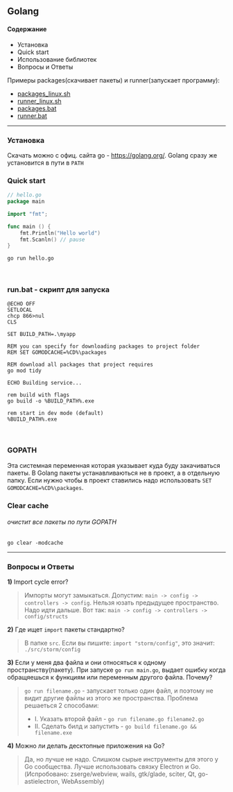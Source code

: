 ## Golang 

#### Содержание
* Установка 
* Quick start
* Использование библиотек
* Вопросы и Ответы

Примеры packages(скачивает пакеты) и runner(запускает программу):
* [packages_linux.sh](https://github.com/Nikeweke/EXAMPLES--Golang/blob/master/packages_runners/packages_linux.sh)
* [runner_linux.sh](https://github.com/Nikeweke/EXAMPLES--Golang/blob/master/packages_runners/runner_linux.sh)
* [packages.bat](https://github.com/Nikeweke/EXAMPLES--Golang/blob/master/packages_runners/packages.bat)
* [runner.bat](https://github.com/Nikeweke/EXAMPLES--Golang/blob/master/packages_runners/runner.bat)


--- 

### Установка
Скачать можно с офиц. сайта go - https://golang.org/. Golang сразу же установится в пути в `PATH`


### Quick start
```go
// hello.go
package main

import "fmt";

func main () {
	fmt.Println("Hello world")
	fmt.Scanln() // pause
}
```

```bash
go run hello.go
```

<br />


### run.bat - скрипт для запуска 

```batch
@ECHO OFF
SETLOCAL
chcp 866>nul
CLS

SET BUILD_PATH=.\myapp

REM you can specify for downloading packages to project folder
REM SET GOMODCACHE=%CD%\packages

REM download all packages that project requires
go mod tidy

ECHO Building service...

rem build with flags
go build -o %BUILD_PATH%.exe

rem start in dev mode (default)
%BUILD_PATH%.exe
```

<br />

### GOPATH
Эта системная переменная которая указывает куда буду закачиваться пакеты. В Golang пакеты устанавливаються не в проект, а в отдельную папку. Если нужно чтобы в проект ставились надо использовать `SET GOMODCACHE=%CD%\packages`.

### Clear cache

###### очистит все пакеты по пути GOPATH

```
go clear -modcache
```

---

### Вопросы и Ответы

**1)** Import cycle error?
>Импорты могут замыкаться. Допустим: `main -> config -> controllers -> config`. Нельзя юзать предыдущее пространство. Надо идти дальше. Вот так: `main -> config -> controllers -> config/structs`

**2)** Где ищет `import` пакеты стандартно?
> В папке `src`. Если вы пишите: `import "storm/config"`, это значит: `./src/storm/config`

**3)** Если у меня два файла и они относяться к одному пространству(пакету). При запуске `go run main.go`, выдает ошибку когда обращяешься к функциям или переменным другого файла. Почему?
> `go run filename.go` - запускает только один файл, и поэтому не видит другие файлы из этого же пространства. 
> Проблема решаеться 2 способами:
> * I. Указать второй файл - `go run filename.go filename2.go`
> * II. Сделать билд и запустить - `go build filename.go && filename.exe`
> 

**4)** Можно ли делать десктопные приложения на Go?
> Да, но лучше не надо. Слишком сырые инструменты для этого у Go сообщества. Лучше использовать связку Electron и Go.
> (Испробовано: zserge/webview, wails, gtk/glade, sciter, Qt, go-astielectron, WebAssembly)
